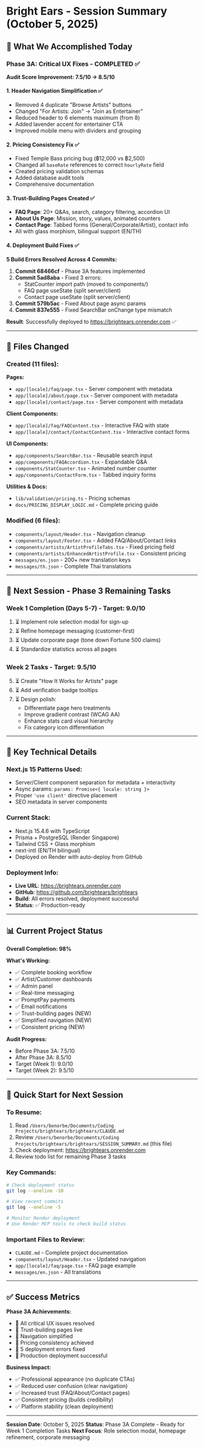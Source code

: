 # Bright Ears - Session Summary (October 5, 2025)

## 🎯 What We Accomplished Today

### **Phase 3A: Critical UX Fixes - COMPLETED ✅**
**Audit Score Improvement: 7.5/10 → 8.5/10**

#### 1. Header Navigation Simplification ✅
- Removed 4 duplicate "Browse Artists" buttons
- Changed "For Artists: Join" → "Join as Entertainer"
- Reduced header to 6 elements maximum (from 8)
- Added lavender accent for entertainer CTA
- Improved mobile menu with dividers and grouping

#### 2. Pricing Consistency Fix ✅
- Fixed Temple Bass pricing bug (฿12,000 vs ฿2,500)
- Changed all `baseRate` references to correct `hourlyRate` field
- Created pricing validation schemas
- Added database audit tools
- Comprehensive documentation

#### 3. Trust-Building Pages Created ✅
- **FAQ Page**: 20+ Q&As, search, category filtering, accordion UI
- **About Us Page**: Mission, story, values, animated counters
- **Contact Page**: Tabbed forms (General/Corporate/Artist), contact info
- All with glass morphism, bilingual support (EN/TH)

#### 4. Deployment Build Fixes ✅
**5 Build Errors Resolved Across 4 Commits:**

1. **Commit 68466cf** - Phase 3A features implemented
2. **Commit 5ad8aba** - Fixed 3 errors:
   - StatCounter import path (moved to components/)
   - FAQ page useState (split server/client)
   - Contact page useState (split server/client)
3. **Commit 579b5ac** - Fixed About page async params
4. **Commit 837e555** - Fixed SearchBar onChange type mismatch

**Result**: Successfully deployed to https://brightears.onrender.com ✅

---

## 📁 Files Changed

### **Created (11 files):**
**Pages:**
- `app/[locale]/faq/page.tsx` - Server component with metadata
- `app/[locale]/about/page.tsx` - Server component with metadata
- `app/[locale]/contact/page.tsx` - Server component with metadata

**Client Components:**
- `app/[locale]/faq/FAQContent.tsx` - Interactive FAQ with state
- `app/[locale]/contact/ContactContent.tsx` - Interactive contact forms

**UI Components:**
- `app/components/SearchBar.tsx` - Reusable search input
- `app/components/FAQAccordion.tsx` - Expandable Q&A
- `components/StatCounter.tsx` - Animated number counter
- `app/components/ContactForm.tsx` - Tabbed inquiry forms

**Utilities & Docs:**
- `lib/validation/pricing.ts` - Pricing schemas
- `docs/PRICING_DISPLAY_LOGIC.md` - Complete pricing guide

### **Modified (6 files):**
- `components/layout/Header.tsx` - Navigation cleanup
- `components/layout/Footer.tsx` - Added FAQ/About/Contact links
- `components/artists/ArtistProfileTabs.tsx` - Fixed pricing field
- `components/artists/EnhancedArtistProfile.tsx` - Consistent pricing
- `messages/en.json` - 200+ new translation keys
- `messages/th.json` - Complete Thai translations

---

## 🎯 Next Session - Phase 3 Remaining Tasks

### **Week 1 Completion (Days 5-7) - Target: 9.0/10**
1. ⏳ Implement role selection modal for sign-up
2. ⏳ Refine homepage messaging (customer-first)
3. ⏳ Update corporate page (tone down Fortune 500 claims)
4. ⏳ Standardize statistics across all pages

### **Week 2 Tasks - Target: 9.5/10**
5. ⏳ Create "How It Works for Artists" page
6. ⏳ Add verification badge tooltips
7. ⏳ Design polish:
   - Differentiate page hero treatments
   - Improve gradient contrast (WCAG AA)
   - Enhance stats card visual hierarchy
   - Fix category icon differentiation

---

## 🔑 Key Technical Details

### **Next.js 15 Patterns Used:**
- Server/Client component separation for metadata + interactivity
- Async params: `params: Promise<{ locale: string }>`
- Proper `'use client'` directive placement
- SEO metadata in server components

### **Current Stack:**
- Next.js 15.4.6 with TypeScript
- Prisma + PostgreSQL (Render Singapore)
- Tailwind CSS + Glass morphism
- next-intl (EN/TH bilingual)
- Deployed on Render with auto-deploy from GitHub

### **Deployment Info:**
- **Live URL**: https://brightears.onrender.com
- **GitHub**: https://github.com/brightears/brightears
- **Build**: All errors resolved, deployment successful
- **Status**: ✅ Production-ready

---

## 📊 Current Project Status

**Overall Completion: 98%**

**What's Working:**
- ✅ Complete booking workflow
- ✅ Artist/Customer dashboards
- ✅ Admin panel
- ✅ Real-time messaging
- ✅ PromptPay payments
- ✅ Email notifications
- ✅ Trust-building pages (NEW)
- ✅ Simplified navigation (NEW)
- ✅ Consistent pricing (NEW)

**Audit Progress:**
- Before Phase 3A: 7.5/10
- After Phase 3A: 8.5/10
- Target (Week 1): 9.0/10
- Target (Week 2): 9.5/10

---

## 🚀 Quick Start for Next Session

### **To Resume:**
1. Read `/Users/benorbe/Documents/Coding Projects/brightears/brightears/CLAUDE.md`
2. Review `/Users/benorbe/Documents/Coding Projects/brightears/brightears/SESSION_SUMMARY.md` (this file)
3. Check deployment: https://brightears.onrender.com
4. Review todo list for remaining Phase 3 tasks

### **Key Commands:**
```bash
# Check deployment status
git log --oneline -10

# View recent commits
git log --oneline -5

# Monitor Render deployment
# Use Render MCP tools to check build status
```

### **Important Files to Review:**
- `CLAUDE.md` - Complete project documentation
- `components/layout/Header.tsx` - Updated navigation
- `app/[locale]/faq/page.tsx` - FAQ page example
- `messages/en.json` - All translations

---

## ✅ Success Metrics

**Phase 3A Achievements:**
- 🎯 All critical UX issues resolved
- 🎯 Trust-building pages live
- 🎯 Navigation simplified
- 🎯 Pricing consistency achieved
- 🎯 5 deployment errors fixed
- 🎯 Production deployment successful

**Business Impact:**
- ✅ Professional appearance (no duplicate CTAs)
- ✅ Reduced user confusion (clear navigation)
- ✅ Increased trust (FAQ/About/Contact pages)
- ✅ Consistent pricing (builds credibility)
- ✅ Platform stability (clean deployment)

---

**Session Date**: October 5, 2025
**Status**: Phase 3A Complete - Ready for Week 1 Completion Tasks
**Next Focus**: Role selection modal, homepage refinement, corporate messaging
